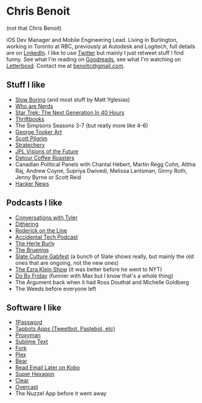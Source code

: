 # Chris Benoit

(not that Chris Benoit)

iOS Dev Manager and Mobile Engineering Lead. Living in Burlington, working in Toronto at RBC, previously at Autodesk and Logitech, full details are on [LinkedIn](https://www.linkedin.com/in/chris-benoit-hello). I like to use [Twitter](https://twitter.com/b3no) but mainly I just retweet stuff I find funny. See what I'm reading on [Goodreads](https://www.goodreads.com/user/show/12451623-chris-benoit), see what I'm watching on [Letterboxd](https://letterboxd.com/b3no/). Contact me at [benoitc@gmail.com](benoitc@gmail.com).

## Stuff I like

- [Slow Boring](https://www.slowboring.com/) (and most stuff by Matt Yglesias)
- [Who are Nerds](https://popula.com/2019/04/04/what-are-nerds/)
- [Star Trek: The Next Generation In 40 Hours](https://medium.com/maxistentialism-blog/star-trek-the-next-generation-in-40-hours-c4a6762cbd3)
- [Thriftbooks](https://www.thriftbooks.com/)
- The Simpsons Seasons 3-7 (but really more like 4-6)
- [George Tooker Art](https://www.wikiart.org/en/george-tooker)
- [Scott Pilgrim](https://scottpilgrim.fandom.com/wiki/Scott_Pilgrim)
- [Stratechery](https://stratechery.com/)
- [JPL Visions of the Future](https://www.jpl.nasa.gov/galleries/visions-of-the-future)
- [Detour Coffee Roasters](https://detourcoffee.com/)
- Canadian Political Panels with Chantal Hébert, Martin Regg Cohn, Althia Raj, Andrew Coyne, Supriya Dwivedi, Melissa Lantsman, Ginny Roth, Jenny Byrne or Scott Reid
- [Hacker News](https://news.ycombinator.com)

## Podcasts I like
- [Conversations with Tyler](https://conversationswithtyler.com/)
- [Dithering](https://stratechery.com/2020/dithering-and-the-open-web/)
- [Roderick on the Line](http://www.merlinmann.com/roderick/)
- [Accidental Tech Podcast](https://atp.fm)
- [The Herle Burly](https://www.theherleburly.com/)
- [The Bruenigs](https://podcasts.apple.com/ca/podcast/the-bruenigs/id1393726435)
- [Slate Culture Gabfest](https://slate.com/podcasts/culture-gabfest) (a bunch of Slate shows really, but mainly the old ones that are ongoing, not the new ones)
- [The Ezra Klein Show](https://www.nytimes.com/column/ezra-klein-podcast) (it was better before he went to NYT)
- [Do By Friday](https://dobyfriday.com/) (funnier with Max but I know that's a whole thing)
- The Argument back when it had Ross Douthat and Michelle Goldberg
- The Weeds before everyone left

## Software I like
- [1Password](https://agilebits.com)
- [Tapbots Apps (Tweetbot, Pastebot, etc)](https://tapbots.com/)
- [Proxyman](https://proxyman.io/)
- [Sublime Text](https://www.sublimetext.com/)
- [Fork](https://git-fork.com/)
- [Plex](https://plex.tv)
- [Bear](https://bear.app)
- [Read Email Later on Kobo](https://www.reademaillater.com/)
- [Super Hexagon](https://superhexagon.com/)
- [Clear](https://impending.com/)
- [Overcast](https://overcast.fm)
- The Nuzzel App before it went away
